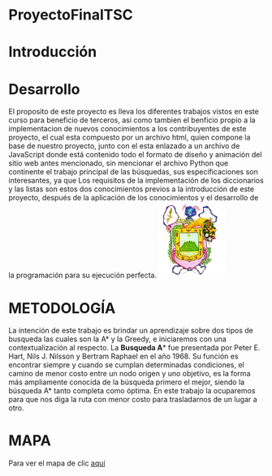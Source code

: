 # ProyectoFinalTSC


# Introducción




# Desarrollo
El proposito de este proyecto es lleva los diferentes trabajos vistos en este curso para beneficio de terceros, asi como tambien el benficio propio a la implementacion de nuevos conocimientos a los contribuyentes de este proyecto, el cual esta compuesto por un archivo html, quien compone la base de nuestro proyecto, junto con el esta enlazado a un archivo de JavaScript donde está contenido todo el formato de diseño y animación del sitio web antes mencionado, sin mencionar el archivo Python que continente el trabajo principal de las búsquedas, sus especificaciones son interesantes, ya que Los requisitos de la implementación de los diccionarios y las listas son estos dos conocimientos previos a la introducción de este proyecto, después de la aplicación de los conocimientos y el desarrollo de la programación para su ejecución perfecta.
![Texto alternativo](images/xalapa.png)



# METODOLOGÍA
La intención de este trabajo es brindar un aprendizaje sobre dos tipos de busqueda las cuales son la A* y la Greedy, e iniciaremos con una contextualización al respecto.
La **Busqueda A*** fue presentada por Peter E. Hart, Nils J. Nilsson y Bertram Raphael en el año 1968. Su función es encontrar siempre y cuando se cumplan determinadas condiciones, el camino de menor costo entre un nodo origen y uno objetivo, es la forma más ampliamente conocida de la búsqueda primero el mejor, siendo la búsqueda A* tanto completa como óptima. En este trabajo la ocuparemos para que nos diga la ruta con menor costo para trasladarnos de un lugar a otro.

# MAPA
Para ver el mapa de clic [aquí](https://nefilimzbm.github.io/ProyectoFinalTSC/)
